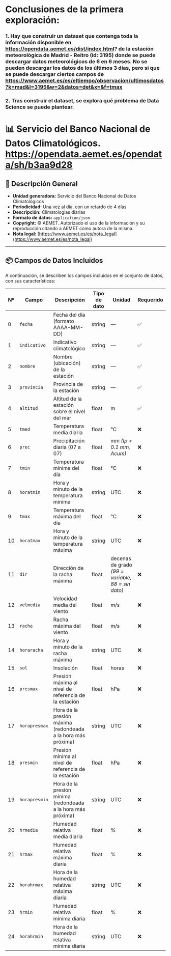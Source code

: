 # Conclusiones de la primera exploración:

### 1. Hay que construir un dataset que contenga toda la información disponible en https://opendata.aemet.es/dist/index.html? de la estación meteorológica de Madrid - Reitro (id: 3195) donde se puede descargar datos meteorológicos de 6 en 6 meses. No se pueden descargar los datos de los últimos 3 días, pero si que se puede descargar ciertos campos de https://www.aemet.es/es/eltiempo/observacion/ultimosdatos?k=mad&l=3195&w=2&datos=det&x=&f=tmax

### 2. Tras construir el dataset, se explora qué problema de Data Science se puede plantear.

# 📊 Servicio del Banco Nacional de Datos Climatológicos. https://opendata.aemet.es/opendata/sh/b3aa9d28

## 📝 Descripción General

- **Unidad generadora:** Servicio del Banco Nacional de Datos Climatológicos  
- **Periodicidad:** Una vez al día, con un retardo de 4 días  
- **Descripción:** Climatologías diarias  
- **Formato de datos:** `application/json`  
- **Copyright:** © AEMET. Autorizado el uso de la información y su reproducción citando a AEMET como autora de la misma.  
- **Nota legal:** [https://www.aemet.es/es/nota_legal](https://www.aemet.es/es/nota_legal)

---

## 📦 Campos de Datos Incluidos

A continuación, se describen los campos incluidos en el conjunto de datos, con sus características:

| Nº | Campo         | Descripción                                                                 | Tipo de dato | Unidad                      | Requerido |
|----|---------------|------------------------------------------------------------------------------|--------------|-----------------------------|-----------|
| 0  | `fecha`       | Fecha del día (formato AAAA-MM-DD)                                          | string       | —                           | ✅         |
| 1  | `indicativo`  | Indicativo climatológico                                                    | string       | —                           | ✅         |
| 2  | `nombre`      | Nombre (ubicación) de la estación                                           | string       | —                           | ✅         |
| 3  | `provincia`   | Provincia de la estación                                                    | string       | —                           | ✅         |
| 4  | `altitud`     | Altitud de la estación sobre el nivel del mar                               | float        | m                           | ✅         |
| 5  | `tmed`        | Temperatura media diaria                                                    | float        | °C                          | ❌         |
| 6  | `prec`        | Precipitación diaria (07 a 07)                                              | float        | mm *(Ip < 0.1 mm, Acum)*    | ❌         |
| 7  | `tmin`        | Temperatura mínima del día                                                  | float        | °C                          | ❌         |
| 8  | `horatmin`    | Hora y minuto de la temperatura mínima                                      | string       | UTC                         | ❌         |
| 9  | `tmax`        | Temperatura máxima del día                                                  | float        | °C                          | ❌         |
| 10 | `horatmax`    | Hora y minuto de la temperatura máxima                                      | string       | UTC                         | ❌         |
| 11 | `dir`         | Dirección de la racha máxima                                                | float        | decenas de grado *(99 = variable, 88 = sin dato)* | ❌         |
| 12 | `velmedia`    | Velocidad media del viento                                                  | float        | m/s                         | ❌         |
| 13 | `racha`       | Racha máxima del viento                                                     | float        | m/s                         | ❌         |
| 14 | `horaracha`   | Hora y minuto de la racha máxima                                            | string       | UTC                         | ❌         |
| 15 | `sol`         | Insolación                                                                  | float        | horas                       | ❌         |
| 16 | `presmax`     | Presión máxima al nivel de referencia de la estación                        | float        | hPa                         | ❌         |
| 17 | `horapresmax` | Hora de la presión máxima (redondeada a la hora más próxima)                | string       | UTC                         | ❌         |
| 18 | `presmin`     | Presión mínima al nivel de referencia de la estación                        | float        | hPa                         | ❌         |
| 19 | `horapresmin` | Hora de la presión mínima (redondeada a la hora más próxima)                | string       | UTC                         | ❌         |
| 20 | `hrmedia`     | Humedad relativa media diaria                                               | float        | %                           | ❌         |
| 21 | `hrmax`       | Humedad relativa máxima diaria                                              | float        | %                           | ❌         |
| 22 | `horahrmax`   | Hora de la humedad relativa máxima diaria                                   | string       | UTC                         | ❌         |
| 23 | `hrmin`       | Humedad relativa mínima diaria                                              | float        | %                           | ❌         |
| 24 | `horahrmin`   | Hora de la humedad relativa mínima diaria                                   | string       | UTC                         | ❌         |
